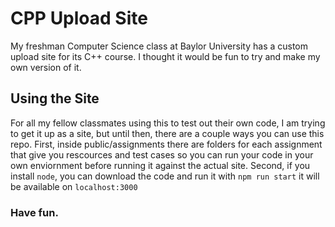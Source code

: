 # CPP Upload Site
My freshman Computer Science class at Baylor University has a custom upload site for its C++ course. I thought it would be fun to try and make my own version of it.
## Using the Site
For all my fellow classmates using this to test out their own code, I am trying to get it up as a site, but until then, there are a couple ways you can use this repo. First, inside public/assignments there are folders for each assignment that give you rescources and test cases so you can run your code in your own enviornment before running it against the actual site. Second, if you install `node`, you can download the code and run it with `npm run start` it will be available on `localhost:3000`
### Have fun.
